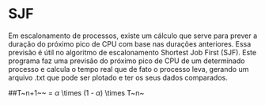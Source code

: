 # SJF
Em escalonamento de processos, existe um cálculo que serve para prever a duração do próximo pico de CPU com base nas durações anteriores. Essa previsão é útil no algoritmo de escalonamento Shortest Job First (SJF). Este programa faz uma previsão do próximo pico de CPU de um determinado processo e calcula o tempo real que de fato o processo leva, gerando um arquivo .txt que pode ser plotado e ter os seus dados comparados.

##T~n+1~~ = $\alpha$ \times (1 - $\alpha$) \times T~n~
